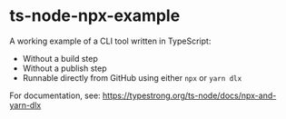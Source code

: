 # ts-node-npx-example

A working example of a CLI tool written in TypeScript:

- Without a build step
- Without a publish step
- Runnable directly from GitHub using either `npx` or `yarn dlx`

For documentation, see: https://typestrong.org/ts-node/docs/npx-and-yarn-dlx
